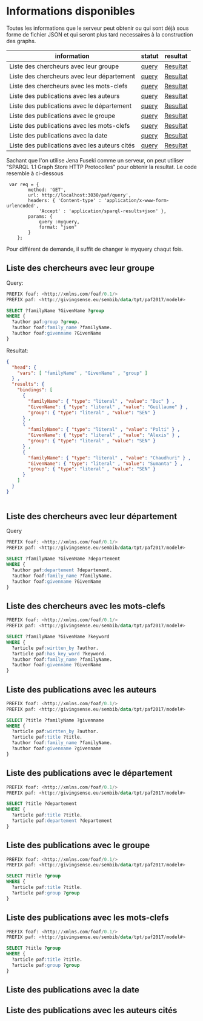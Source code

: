 # Informations disponibles

Toutes les informations que le serveur peut obtenir ou qui sont déjà sous forme de fichier JSON et qui seront plus tard necessaires à la construction des graphs.

|**information**                              |**statut**                                             |**resultat**     |
|---------------------------------------------|-------------------------------------------------------|---------------|
|Liste des chercheurs avec leur groupe        |[query](#liste-des-chercheurs-avec-leur-groupe)        |[Resultat]("/visualisation/json/liste-des-chercheurs-avec-leur-groupe.json")
|Liste des chercheurs avec leur département   |[query](#liste-des-chercheurs-avec-leur-département)   |[Resultat]("/visualisation/json/liste-des-chercheurs-avec-leur-département.json")
|Liste des chercheurs avec les mots-clefs     |[query](#liste-des-chercheurs-avec-les-mots-clefs)     |[Resultat]("/visualisation/json/liste-des-chercheurs-avec-les-mots-clefs")
|Liste des publications avec les auteurs      |[query](#liste-des-publications-avec-les-auteurs)      |[Resultat]("/visualisation/json/liste-des-publications-avec-les-auteurs")
|Liste des publications avec le département   |[query](#liste-des-publications-avec-le-département)   |[Resultat]("/visualisation/json/liste-des-publications-avec-le-département")
|Liste des publications avec le groupe        |[query](#liste-des-publications-avec-le-groupe)        |[Resultat]("/visualisation/json/liste-des-publications-avec-le-groupe")
|Liste des publications avec les mots-clefs   |[query](#liste-des-publications-avec-les-mots-clefs)   |[Resultat]("/visualisation/json/liste-des-publications-avec-les-mots-clefs")
|Liste des publications avec la date          |[query](#liste-des-publications-avec-la-date)          |[Resultat]("/visualisation/json/liste-des-publications-avec-la-date.json")
|Liste des publications avec les auteurs cités|[query](#liste-des-publications-avec-les-auteurs-cités)|[Resultat]("/visualisation/json/liste-des-publications-avec-les-auteurs-cités.json")


Sachant que l'on utilise Jena Fuseki comme un serveur, on peut utiliser "SPARQL 1.1 Graph Store HTTP Protocolles"  pour obtenir la resultat. Le code resemble à ci-dessous

```Angular
 var req = {
        method: 'GET',
        url: http://localhost:3030/paf/query',
        headers: { 'Content-type' : 'application/x-www-form-urlencoded',
            'Accept' : 'application/sparql-results+json' },
        params: {
            query :myquery,
            format: "json"
        }
    };
  ```
  Pour différent de demande, il suffit de changer le myquery chaqut fois. 

## Liste des chercheurs avec leur groupe
Query:
```sql
PREFIX foaf: <http://xmlns.com/foaf/0.1/>
PREFIX paf: <http://givingsense.eu/sembib/data/tpt/paf2017/model#>

SELECT ?familyName ?GivenName ?group
WHERE {
  ?author paf:group ?group.
  ?author foaf:family_name ?familyName.
  ?author foaf:givenname ?GivenName
}
```
Resultat:
```JSON
{
  "head": {
    "vars": [ "familyName" , "GivenName" , "group" ]
  } ,
  "results": {
    "bindings": [
      {
        "familyName": { "type": "literal" , "value": "Duc" } ,
        "GivenName": { "type": "literal" , "value": "Guillaume" } ,
        "group": { "type": "literal" , "value": "SEN" }
      } ,
      {
        "familyName": { "type": "literal" , "value": "Polti" } ,
        "GivenName": { "type": "literal" , "value": "Alexis" } ,
        "group": { "type": "literal" , "value": "SEN" }
      } ,
      {
        "familyName": { "type": "literal" , "value": "Chaudhuri" } ,
        "GivenName": { "type": "literal" , "value": "Sumanta" } ,
        "group": { "type": "literal" , "value": "SEN" }
      }
    ]
  }
}
      
```
## Liste des chercheurs avec leur département
Query
```sql
PREFIX foaf: <http://xmlns.com/foaf/0.1/>
PREFIX paf: <http://givingsense.eu/sembib/data/tpt/paf2017/model#>

SELECT ?familyName ?GivenName ?departement
WHERE {
  ?author paf:departement ?departement.
  ?author foaf:family_name ?familyName.
  ?author foaf:givenname ?GivenName
}
```


## Liste des chercheurs avec les mots-clefs
``` sql
PREFIX foaf: <http://xmlns.com/foaf/0.1/>
PREFIX paf: <http://givingsense.eu/sembib/data/tpt/paf2017/model#>

SELECT ?familyName ?GivenName ?keyword
WHERE {
  ?article paf:wirtten_by ?author.
  ?article paf:has_key_word ?keyword.
  ?author foaf:family_name ?familyName.
  ?author foaf:givenname ?GivenName
}
```
## Liste des publications avec les auteurs
``` sql
PREFIX foaf: <http://xmlns.com/foaf/0.1/>
PREFIX paf: <http://givingsense.eu/sembib/data/tpt/paf2017/model#>

SELECT ?title ?familyName ?givenname
WHERE {
  ?article paf:wirtten_by ?author.
  ?article paf:title ?title.
  ?author foaf:family_name ?familyName.
  ?author foaf:givenname ?givenname
}
```

## Liste des publications avec le département
``` sql
PREFIX foaf: <http://xmlns.com/foaf/0.1/>
PREFIX paf: <http://givingsense.eu/sembib/data/tpt/paf2017/model#>

SELECT ?title ?departement
WHERE {
  ?article paf:title ?title.
  ?article paf:departement ?departement
}
```
## Liste des publications avec le groupe
``` sql
PREFIX foaf: <http://xmlns.com/foaf/0.1/>
PREFIX paf: <http://givingsense.eu/sembib/data/tpt/paf2017/model#>

SELECT ?title ?group
WHERE {
  ?article paf:title ?title.
  ?article paf:group ?group
}
```
## Liste des publications avec les mots-clefs
``` sql
PREFIX foaf: <http://xmlns.com/foaf/0.1/>
PREFIX paf: <http://givingsense.eu/sembib/data/tpt/paf2017/model#>

SELECT ?title ?group
WHERE {
  ?article paf:title ?title.
  ?article paf:group ?group
}
```
## Liste des publications avec la date
## Liste des publications avec les auteurs cités
    
